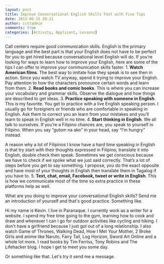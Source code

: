 ```yaml
---
layout: post
title: Improve Conversational English Skills Fast with Five Tips
date: 2012-06-15 20:11
author: ccttadmin
comments: true
categories: [Activity, Applicant, Lessons]
---
```

Call centers require good communication skills. English is the primary language and the best part is that your English does not have to be perfect for you to get hired because conversational level English will do.
If you’re looking for ways to learn how to improve your English, here are some of the tips I can offer to improve your communication skills faster.
1.<strong> Watch American films</strong>. The best way to imitate how they speak is to see then in action. Since you watch TV anyway, spend it trying to improve your English. Pay attention to how the characters pronounce certain words and learn from them.
2.<strong> Read books and comic books</strong>. This is where you can increase your vocabulary and grammar skills. Observe the dialogue and how things are described to get ideas.
3.<strong> Practice speaking with someone in English</strong>. This is my favorite. You get to practice with a live English speaking person. I usually go for foreigners or friends who are comfortable in speaking in English. Ask them to correct you an learn from your mistakes and you’ll learn to speak in English well in no time.
4.<strong> Start thinking in English</strong>. We all talk to ourselves. If you’re a Filipino chances are, you speak to yourself in Filipino. When you say “gutom na ako” in your head, say “I’m hungry” instead.

A reason why a lot of Filipinos I know have a hard time speaking in English is that try start with their thoughts expressed in Filipino, translate it into English, double check then speak. Sometimes we get conscious because we have to check if we spoke what we just said correctly. That’s a lot of steps before you get to say something. I propose, you do the exact opposite and have most of your thoughts in English then translate them in Tagalog if you have to.
5. <strong>Text, chat, email, Facebook, tweet or write in English</strong>. This is how we communicate most of the time so extra practice in these platforms help as well.

What are you doing to improve your conversational English skills? Send me an introduction of yourself and that's good practice. Something like.

Hi my name is Kevin. I live in Paranaque. I currently work as a writer for a website. I spend my free time going to the gym, learning how to cook and draw and whenever I can I go for outdoor activities like cycling and hiking. I don't have a girlfriend because I just got out of a long relationship. I also watch Game of Thrones, Walking Dead, How I Met Your Mother, 2 Broke Girls and anime like  Naruto, Fairy Tail, Log Horizon, Sword Art Online and a whole lot more. I read books by Tim Ferriss, Tony Robins and The Lifehacker blog. I hope I get to meet you some day.

Or something like that. Let's try it send me a message. 
